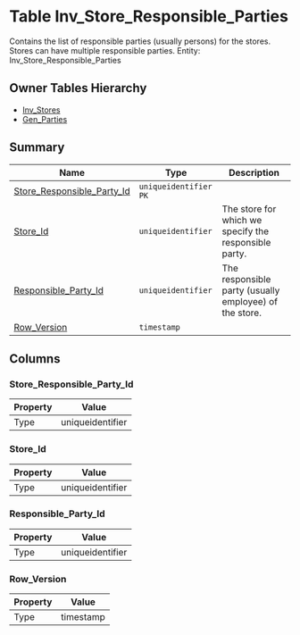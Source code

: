 # Table Inv_Store_Responsible_Parties

Contains the list of responsible parties (usually persons) for the stores. Stores can have multiple responsible parties. Entity: Inv_Store_Responsible_Parties

## Owner Tables Hierarchy

* [Inv_Stores](Inv_Stores.md)
* [Gen_Parties](Gen_Parties.md)

## Summary

| Name | Type | Description |
| - | - | --- |
|[Store_Responsible_Party_Id](#store_responsible_party_id)|`uniqueidentifier` `PK`||
|[Store_Id](#store_id)|`uniqueidentifier` |The store for which we specify the responsible party.|
|[Responsible_Party_Id](#responsible_party_id)|`uniqueidentifier` |The responsible party (usually employee) of the store.|
|[Row_Version](#row_version)|`timestamp` ||

## Columns

### Store_Responsible_Party_Id

| Property | Value |
| - | - |
|Type|uniqueidentifier|

### Store_Id

| Property | Value |
| - | - |
|Type|uniqueidentifier|

### Responsible_Party_Id

| Property | Value |
| - | - |
|Type|uniqueidentifier|

### Row_Version

| Property | Value |
| - | - |
|Type|timestamp|


